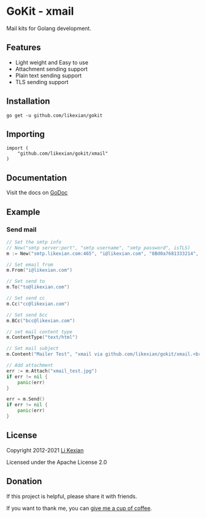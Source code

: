 # GoKit - xmail

Mail kits for Golang development.

## Features

- Light weight and Easy to use
- Attachment sending support
- Plain text sending support
- TLS sending support

## Installation

    go get -u github.com/likexian/gokit

## Importing

    import (
        "github.com/likexian/gokit/xmail"
    )

## Documentation

Visit the docs on [GoDoc](https://godoc.org/github.com/likexian/gokit/xmail)

## Example

### Send mail

```go
// Set the smtp info
// New("smtp server:port", "smtp username", "smtp password", isTLS)
m := New("smtp.likexian.com:465", "i@likexian.com", "8Bd0a7681333214", true)

// Set email from
m.From("i@likexian.com")

// Set send to
m.To("to@likexian.com")

// Set send cc
m.Cc("cc@likexian.com")

// Set send bcc
m.BCc("bcc@likexian.com")

// set mail content type
m.ContentType("text/html")

// Set mail subject
m.Content("Mailer Test", "xmail via github.com/likexian/gokit/xmail.<br /><img src=\"cid:xmail_test.jpg\" />")

// Add attachment
err := m.Attach("xmail_test.jpg")
if err != nil {
    panic(err)
}

err = m.Send()
if err != nil {
    panic(err)
}
```

## License

Copyright 2012-2021 [Li Kexian](https://www.likexian.com/)

Licensed under the Apache License 2.0

## Donation

If this project is helpful, please share it with friends.

If you want to thank me, you can [give me a cup of coffee](https://www.likexian.com/donate/).
